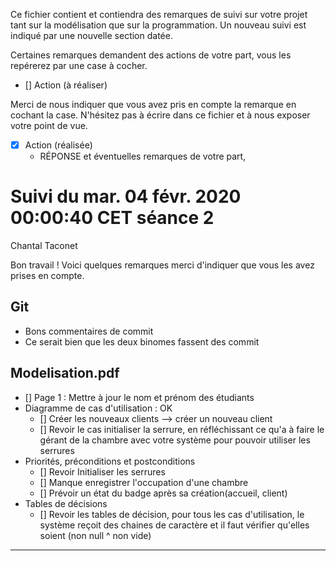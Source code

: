 Ce fichier contient et contiendra des remarques de suivi sur votre
projet tant sur la modélisation que sur la programmation. Un nouveau
suivi est indiqué par une nouvelle section datée.

Certaines remarques demandent des actions de votre part, vous les
repérerez par une case à cocher.

- []  Action (à réaliser) 

Merci de nous indiquer que vous avez pris en compte la remarque en
cochant la case. N'hésitez pas à écrire dans ce fichier et à nous
exposer votre point de vue.

- [x] Action (réalisée)
    - RÉPONSE et éventuelles remarques de votre part, 


# Suivi du mar. 04 févr. 2020 00:00:40 CET séance 2 
Chantal Taconet

Bon travail ! Voici quelques remarques merci d'indiquer que vous les avez prises en compte.


## Git 
- Bons commentaires de commit
- Ce serait bien que les deux binomes fassent des commit

## Modelisation.pdf
- [] Page 1 : Mettre à jour le nom et prénom des étudiants
- Diagramme de cas d'utilisation : OK 
    - [] Créer les nouveaux clients --> créer un nouveau client 
    - [] Revoir le cas initialiser la serrure, en réfléchissant ce qu'a à faire le gérant de la chambre avec votre système pour pouvoir utiliser les serrures 
- Priorités, préconditions et postconditions 
    - [] Revoir Initialiser les serrures 
    - [] Manque enregistrer l'occupation d'une chambre 
    - [] Prévoir un état du badge après sa création(accueil, client)
- Tables de décisions 
  - [] Revoir les tables de décision, pour tous les cas d'utilisation, le système reçoit des chaines de caractère et il faut vérifier qu'elles soient  (non null ^ non vide)

---
